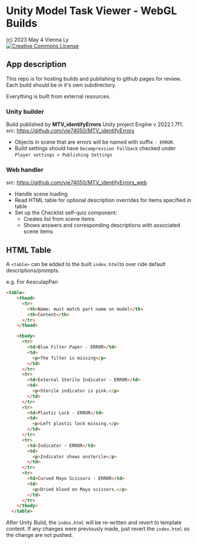 # Unity Model Task Viewer - WebGL Builds #

(c) 2023 May 4 Vienna Ly  
<a rel="license" href="http://creativecommons.org/licenses/by-nc-sa/4.0/" target="_blank"><img alt="Creative Commons License" style="border-width:0" src="https://i.creativecommons.org/l/by-nc-sa/4.0/88x31.png" /></a></a>

## App description ##

This repo is for hosting builds and publishing to github pages for review. Each build should be in it's own subdirectory.  

Everything is built from external resources. 

### Unity builder ###

Build published by **MTV_identifyErrors** Unity project Engine v 2022.1.7f1.  
src: <https://github.com/vie74050/MTV_identifyErrors>

- Objects in scene that are errors will be named with suffix `- ERROR`.
- Build settings should have `Decompression Fallback` checked under `Player settings > Publishing Settings`

### Web handler ###

src: <https://github.com/vie74050/MTV_identifyErrors_web>

- Handle scene loading
- Read HTML table for optional description overrides for items specified in table
- Set up the Checklist self-quiz component:
  - Creates list from scene items
  - Shows answers and corresponding descriptions with associated scene items

## HTML Table ##

A `<table>` can be added to the built `index.html`to over ride default descriptions/prompts.  

e.g. For AesculapPan

  ```html
  <table>
      <thead>
        <tr>
          <th>Name: must match part name on model</th>
          <th>Content</th>
        </tr>
      </thead>

      <tbody>
        <tr>
          <td>Blue Filter Paper - ERROR</td>
          <td>
            <p>The filter is missing</p>
          </td>
        </tr>
        <tr>
          <td>External Sterile Indicator - ERROR</td>
          <td>
            <p>Sterile indicator is pink.</p>
          </td>
        </tr>
        <tr>
          <td>Plastic Lock - ERROR</td>
          <td>
            <p>Left plastic lock missing.</p>
          </td>
        </tr>
        <tr>
          <td>Indicator - ERROR</td>
          <td>
            <p>Indicator shows unsterile</p>
          </td>
        </tr>
        <tr>
          <td>Curved Mayo Scissors - ERROR</td>
          <td>
            <p>Dried blood on Mayo scissors.</p>
          </td>
        </tr>
      </tbody>
    </table>
  ```
After Unity Build, the `index.html` will be re-written and revert to template content. If any changes were previously made, just revert the `index.html` so the change are not pushed.
